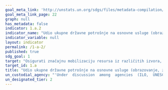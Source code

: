 ```yaml
---
goal_meta_link: 'http://unstats.un.org/sdgs/files/metadata-compilation/Metadata-Goal-1.pdf'
goal_meta_link_page: 22
graph: null
has_metadata: false
indicator: 1.a.2
indicator_name: "Udio ukupne državne potrošnje na osnovne usluge (obrazovanje, zdravstvo i socijalna zaštita)"
indicator_variable: null
layout: indicator
permalink: /1-a-2/
published: true
sdg_goal: 1
target: "Osigurati značajnu mobilizaciju resursa iz različitih izvora, uključujući bolju razvojnu suradnju, kako bi se pružila odgovarajuća i predvidiva sredstva za zemlje u razvoju, posebno za najmanje razvijene zemlje, a za provedbu programa i politika suzbijanja siromaštva u svim njegovim dimenzijama"
target_id: 1.a
title: "Udio ukupne državne potrošnje na osnovne usluge (obrazovanje, zdravstvo i socijalna zaštita)"
un_custodial_agency: "'Under  discussion  among  agencies  (ILO,  UNESCO-UIS,  WHO)'  "
un_designated_tier: 2
---
```

